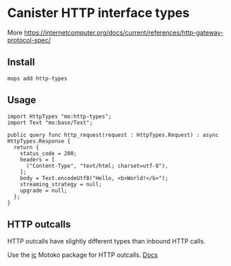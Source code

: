 # Canister HTTP interface types

More https://internetcomputer.org/docs/current/references/http-gateway-protocol-spec/

## Install
```
mops add http-types
```

## Usage
```motoko
import HttpTypes "mo:http-types";
import Text "mo:base/Text";

public query func http_request(request : HttpTypes.Request) : async HttpTypes.Response {
  return {
    status_code = 200;
    headers = [
      ("Content-Type", "text/html; charset=utf-8"),
    ];
    body = Text.encodeUtf8("Hello, <b>World!</b>");
    streaming_strategy = null;
    upgrade = null;
  };
}
```

## HTTP outcalls

HTTP outcalls have slightly different types than inbound HTTP calls.

Use the [ic](https://mops.one/ic) Motoko package for HTTP outcalls. [Docs](https://mops.one/ic/docs#type.HttpHeader)